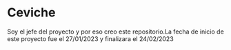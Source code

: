 # Ceviche
Soy el jefe  del proyecto y por eso creo este repositorio.La fecha de inicio de este proyecto fue el 27/01/2023 y  finalizara el 24/02/2023


